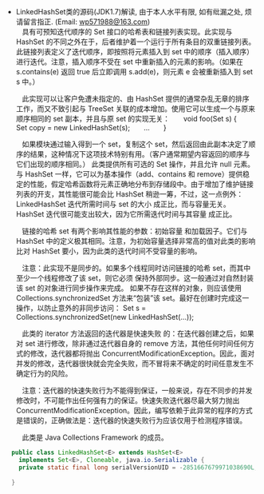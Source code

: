 * LinkedHashSet类的源码(JDK1.7)解读, 由于本人水平有限, 如有纰漏之处, 烦请留言指正. (Email: wp571988@163.com)       
  &nbsp;&nbsp; 具有可预知迭代顺序的 Set 接口的哈希表和链接列表实现。此实现与 HashSet 的不同之外在于，后者维护着一个运行于所有条目的双重链接列表。此链接列表定义了迭代顺序，即按照将元素插入到 set 中的顺序（插入顺序）进行迭代。注意，插入顺序不受在 set 中重新插入的元素的影响。（如果在 s.contains(e) 返回 true 后立即调用 s.add(e)，则元素 e 会被重新插入到 set s 中。）

  &nbsp;&nbsp; 此实现可以让客户免遭未指定的、由 HashSet 提供的通常杂乱无章的排序工作，而又不致引起与 TreeSet 关联的成本增加。使用它可以生成一个与原来顺序相同的 set 副本，并且与原 set 的实现无关：
  &nbsp;&nbsp; &nbsp;&nbsp;    void foo(Set s) {
  &nbsp;&nbsp; &nbsp;&nbsp;        Set copy = new LinkedHashSet(s);
  &nbsp;&nbsp; &nbsp;&nbsp;        ...
  &nbsp;&nbsp; &nbsp;&nbsp;    }
 
  &nbsp;&nbsp; 如果模块通过输入得到一个 set，复制这个 set，然后返回由此副本决定了顺序的结果，这种情况下这项技术特别有用。（客户通常期望内容返回的顺序与它们出现的顺序相同。）
此类提供所有可选的 Set 操作，并且允许 null 元素。与 HashSet 一样，它可以为基本操作（add、contains 和 remove）提供稳定的性能，假定哈希函数将元素正确地分布到存储段中。由于增加了维护链接列表的开支，其性能很可能会比 HashSet 稍逊一筹，不过，这一点例外：LinkedHashSet 迭代所需时间与 set 的大小 成正比，而与容量无关。HashSet 迭代很可能支出较大，因为它所需迭代时间与其容量 成正比。

  &nbsp;&nbsp; 链接的哈希 set 有两个影响其性能的参数：初始容量 和加载因子。它们与 HashSet 中的定义极其相同。注意，为初始容量选择非常高的值对此类的影响比对 HashSet 要小，因为此类的迭代时间不受容量的影响。

  &nbsp;&nbsp; 注意：此实现不是同步的。如果多个线程同时访问链接的哈希 set，而其中至少一个线程修改了该 set，则它必须 保持外部同步。这一般通过对自然封装该 set 的对象进行同步操作来完成。 如果不存在这样的对象，则应该使用 Collections.synchronizedSet 方法来“包装”该 set。最好在创建时完成这一操作，以防止意外的非同步访问：
     Set s = Collections.synchronizedSet(new LinkedHashSet(...));
 
  &nbsp;&nbsp; 此类的 iterator 方法返回的迭代器是快速失败 的：在迭代器创建之后，如果对 set 进行修改，除非通过迭代器自身的 remove 方法，其他任何时间任何方式的修改，迭代器都将抛出 ConcurrentModificationException。因此，面对并发的修改，迭代器很快就会完全失败，而不冒将来不确定的时间任意发生不确定行为的风险。

  &nbsp;&nbsp; 注意：迭代器的快速失败行为不能得到保证，一般来说，存在不同步的并发修改时，不可能作出任何强有力的保证。快速失败迭代器尽最大努力抛出 ConcurrentModificationException。因此，编写依赖于此异常的程序的方式是错误的，正确做法是：迭代器的快速失败行为应该仅用于检测程序错误。

  &nbsp;&nbsp; 此类是 Java Collections Framework 的成员。
 
```java
  public class LinkedHashSet<E> extends HashSet<E>
    implements Set<E>, Cloneable, java.io.Serializable {
    private static final long serialVersionUID = -2851667679971038690L;
    
  }
```

